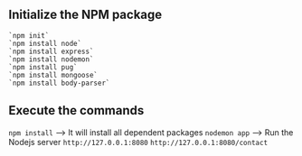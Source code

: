## Initialize the NPM package
    `npm init`
    `npm install node`
    `npm install express`
    `npm install nodemon`
    `npm install pug`
    `npm install mongoose`
    `npm install body-parser`

## Execute the commands
`npm install` --> It will install all dependent packages
`nodemon app` --> Run the Nodejs server
`http://127.0.0.1:8080`
`http://127.0.0.1:8080/contact`
